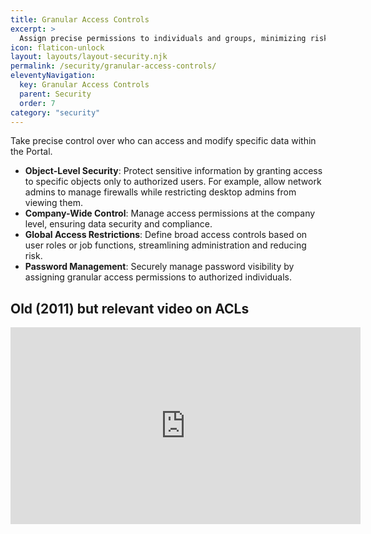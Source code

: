 ```yaml
---
title: Granular Access Controls
excerpt: >
  Assign precise permissions to individuals and groups, minimizing risk.
icon: flaticon-unlock
layout: layouts/layout-security.njk
permalink: /security/granular-access-controls/
eleventyNavigation:
  key: Granular Access Controls
  parent: Security
  order: 7
category: "security"
---
```


Take precise control over who can access and modify specific data within the Portal.

- **Object-Level Security**: Protect sensitive information by granting access to specific objects only to authorized users. For example, allow network admins to manage firewalls while restricting desktop admins from viewing them.
- **Company-Wide Control**: Manage access permissions at the company level, ensuring data security and compliance.
- **Global Access Restrictions**: Define broad access controls based on user roles or job functions, streamlining administration and reducing risk.
- **Password Management**: Securely manage password visibility by assigning granular access permissions to authorized individuals.

## Old (2011) but relevant video on ACLs

<iframe width="560" height="315" src="https://www.youtube.com/embed/tE1LHvwXXAY?si=oqFg0bIjoeXWrO8b" title="YouTube video player" frameborder="0" allow="accelerometer; autoplay; clipboard-write; encrypted-media; gyroscope; picture-in-picture; web-share" referrerpolicy="strict-origin-when-cross-origin" class="mt-4" allowfullscreen></iframe>